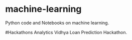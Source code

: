# machine-learning
Python code and Notebooks on machine learning.

#Hackathons
Analytics Vidhya Loan Prediction Hackathon.
